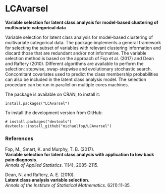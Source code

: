 # LCAvarsel
**Variable selection for latent class analysis for model-based clustering of multivariate categorical data**
 
Variable selection for latent class analysis for model-based clustering of multivariate categorical data. The package implements a general framework for selecting the subset of variables with relevant clustering information and discard those that are redundant and/or not informative. The variable selection method is based on the approach of Fop et al. (2017) and Dean and Raftery (2010). Different algorithms are available to perform the selection: stepwise, swap-stepwise and evolutionary stochastic search. Concomitant covariates used to predict the class membership probabilities can also be included in the latent class analysis model. The selection procedure can be run in parallel on multiple cores machines.

The package is available on CRAN, to install it:
```
install.packages("LCAvarsel")
```

To install the development version from GitHub:
```
# install.packages("devtools")
devtools::install_github("michaelfop/LCAvarsel")
```

### References
Fop, M., Smart, K. and Murphy, T. B. (2017).<br>
**Variable selection for latent class analysis with application to low back pain diagnosis**.<br>
*Annals of Applied Statistics*. 11(4), 2085-2115.

Dean, N. and Raftery, A. E. (2010).<br> 
**Latent class analysis variable selection.**<br> 
*Annals of the Institute of Statistical Mathematics*. 62(1):11-35.
